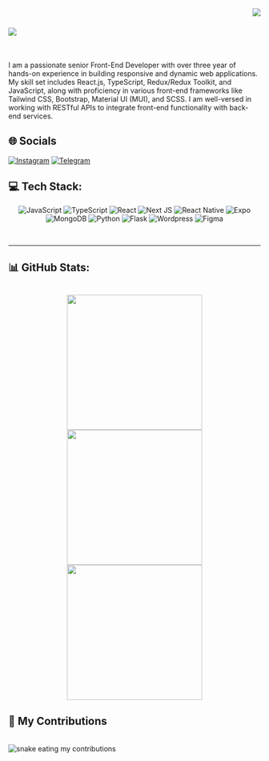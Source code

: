 <!--
**taozhi8833998/taozhi8833998** is a ✨ _special_ ✨ repository because its `README.md` (this file) appears on your GitHub profile.

Here are some ideas to get you started:

- 🔭 I’m currently working on ...
- 🌱 I’m currently learning ...
- 👯 I’m looking to collaborate on ...
- 🤔 I’m looking for help with ...
- 💬 Ask me about ...
- 📫 How to reach me: ...
- 😄 Pronouns: ...
- ⚡ Fun fact: ...


<h1 align="center">Hi, I'm REZA ASADI 👋 </h1>
<img align="right" src="https://visitor-badge.laobi.icu/badge?page_id=lRezaAsadil.lRezaAsadil&left_color=royalblue&right_color=black"  />
<h3 align="center">Aspiring Full Front-End Developer from Iran </h3>

❤️ I prefer React & Nextjs on frontend
🤔 I'm currently working on Platinco.


## About me:
- 🔭 I’m looking to collaborate on commercial projects and startups
- 📫 How to reach me: [Email](rezaasadii.dev.com)
- 💬 Ask me about `Frontend`

<img align="right" src="https://octodex.github.com/images/welcometocat.png" width="300">

## My stack:
- 2+ years of experience in Front-End
- ❤️ API, RESTful API,
- HTML/CSS, Javascript

## Languages and Tools:
<div align="left">
 <code><img src="https://cdn.jsdelivr.net/gh/devicons/devicon/icons/javascript/javascript-original.svg" height="30" alt="javascript logo"  /></code>
  <img width="12" />
  <code><img src="https://cdn.jsdelivr.net/gh/devicons/devicon/icons/typescript/typescript-original.svg" height="30" alt="typescript logo"  /></code>
  <img width="12" />
  <code><img src="https://cdn.jsdelivr.net/gh/devicons/devicon/icons/react/react-original.svg" height="30" alt="react logo"  /></code>
  <img width="12" />
  <code><img src="https://cdn.jsdelivr.net/gh/devicons/devicon/icons/html5/html5-original.svg" height="30" alt="html5 logo"  /></code>
  <img width="12" />
  <code><img src="https://cdn.jsdelivr.net/gh/devicons/devicon/icons/css3/css3-original.svg" height="30" alt="css3 logo"  /></code>
  <img width="12" />
  <code><img src="https://cdn.jsdelivr.net/gh/devicons/devicon/icons/git/git-original.svg" height="30" alt="git logo"  /></code>
  <img width="12" />
  <code><img src="https://skillicons.dev/icons?i=github" height="30" alt="github logo"  /></code>
  <img width="12" />
  <code><img src="https://cdn.jsdelivr.net/gh/devicons/devicon/icons/gitlab/gitlab-original.svg" height="30" alt="gitlab logo"  /></code>
  <img width="12" />
  <code><img src="https://cdn.jsdelivr.net/gh/devicons/devicon/icons/npm/npm-original-wordmark.svg" height="30" alt="npm logo"  /></code>
  <img width="12" />
  <code><img src="https://cdn.jsdelivr.net/gh/devicons/devicon/icons/react/react-original.svg" height="30" alt="react logo"  /></code>
</div>


## My Journey
<div>
  <img width="440px" src="https://github-readme-stats.vercel.app/api?username=lRezaAsadil&show_icons=true&theme=onedark">
  <img width="385px" src="https://github-readme-stats.anuraghazra1.vercel.app/api/top-langs/?username=lRezaAsadil&layout=compact&theme=onedark" />
  <img width="440px" src="https://github-readme-activity-graph.vercel.app/graph?username=lRezaAsadil&theme=github">
  <img width="385px" src="https://github-readme-streak-stats.herokuapp.com/?user=lRezaAsadil&theme=onedark" />
</div>



## Feeding...
![Snake animation](https://raw.githubusercontent.com/lRezaAsadil/lRezaAsadil/output/github-contribution-grid-snake-dark.svg)

##
-->
<img align="right" src="https://visitor-badge.laobi.icu/badge?page_id=lRezaAsadil.lRezaAsadil" />

<h1 align="left">
    <img src="https://readme-typing-svg.herokuapp.com/?font=Righteous&size=35&center=false&color=fff&vCenter=true&width=500&height=70&duration=3000&lines=Hi+There!+👋;+I'm+Reza+Asadi!;" />
</h1>

<br/>

<div align="left">
 
I am a passionate senior Front-End Developer with over three year
of hands-on experience in building responsive and dynamic web
applications. My skill set includes React.js, TypeScript,
Redux/Redux Toolkit, and JavaScript, along with proficiency in
various front-end frameworks like Tailwind CSS, Bootstrap, Material
UI (MUI), and SCSS. I am well-versed in working with RESTful APIs
to integrate front-end functionality with back-end services.
 </div>
<h2 align="left">🌐 Socials</h2>
<div>
 
  [![Instagram](https://img.shields.io/badge/Instagram-%23E4405F.svg?logo=Instagram&logoColor=white)](https://instagram.com/_mr.asadi) 
  [![Telegram](https://img.shields.io/badge/Telegram-%230077B5.svg?logo=Telegram&logoColor=white)](https://t.me/RezaAsadi_Dev) 

</div>


<h2 align="left">💻 Tech Stack:</h2>

<div align="center">

![JavaScript](https://img.shields.io/badge/javascript-%23323330.svg?style=for-the-badge&logo=javascript&logoColor=%23F7DF1E)
![TypeScript](https://img.shields.io/badge/typescript-%23007ACC.svg?style=for-the-badge&logo=typescript&logoColor=white)
![React](https://img.shields.io/badge/react-%2320232a.svg?style=for-the-badge&logo=react&logoColor=%2361DAFB)
![Next JS](https://img.shields.io/badge/Next-black?style=for-the-badge&logo=next.js&logoColor=white)
![React Native](https://img.shields.io/badge/react_native-%2320232a.svg?style=for-the-badge&logo=react&logoColor=%2361DAFB)
![Expo](https://img.shields.io/badge/expo-1C1E24?style=for-the-badge&logo=expo&logoColor=#D04A37)
![MongoDB](https://img.shields.io/badge/MongoDB-%234ea94b.svg?style=for-the-badge&logo=mongodb&logoColor=white)
![Python](https://img.shields.io/badge/python-3670A0?style=for-the-badge&logo=python&logoColor=white)
![Flask](https://img.shields.io/badge/flask-3670A0?style=for-the-badge&logo=flask&logoColor=ffdd)
![Wordpress](https://img.shields.io/badge/wordpress-3670A0?style=for-the-badge&logo=wordpress&logoColor=ffdd)
![Figma](https://img.shields.io/badge/figma-3670A0?style=for-the-badge&logo=figma&logoColor=ffdd)

</div>

<br/>
<hr/>

<h2 align="left"> 📊 GitHub Stats: </h2>
<br>
<div align=center>
  <img width="270px" src="https://github-readme-stats.anuraghazra1.vercel.app/api/top-langs/?username=lRezaAsadil&layout=compact&theme=onedark" />
  <img width="270px" src="https://github-readme-stats.vercel.app/api?username=lRezaAsadil&show_icons=true&theme=onedark">
  <img width="270px" src="https://github-readme-activity-graph.vercel.app/graph?username=lRezaAsadil&theme=github">
</div>

<div align="left">
  <h2>🐍 My Contributions</h2>
  <br>
  <img alt="snake eating my contributions" src="https://raw.githubusercontent.com/lRezaAsadil/lRezaAsadil/github-contribution-grid-snake.svg" />
  
  <br/><br/><br/>
</div>

<br/>

<br/>

